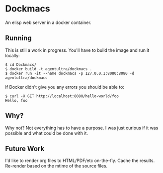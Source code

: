 Dockmacs
========

An elisp web server in a docker container.

Running
-------

This is still a work in progress. You'll have to build the image and
run it locally:

    $ cd Dockmacs/
    $ docker build -t agentultra/dockmacs .
    $ docker run -it --name dockmacs -p 127.0.0.1:8080:8080 -d agentultra/dockmacs

If Docker didn't give you any errors you should be able to:

    $ curl -X GET http://localhost:8080/hello-world/foo
    Hello, foo

Why?
----

Why not? Not everything has to have a purpose. I was just curious if
it was possible and what could be done with it.

Future Work
-----------

I'd like to render org files to HTML/PDF/etc on-the-fly. Cache the
results. Re-render based on the mtime of the source files.
